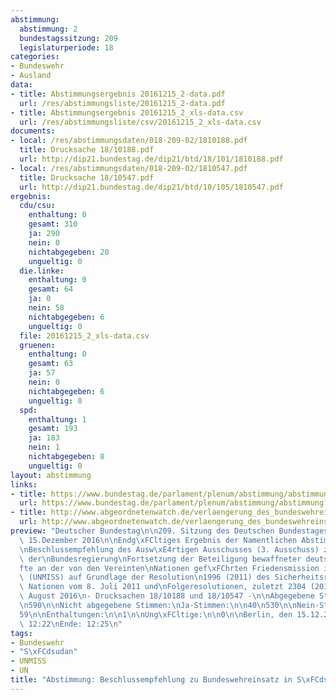 ```yaml
---
abstimmung:
  abstimmung: 2
  bundestagssitzung: 209
  legislaturperiode: 18
categories:
- Bundeswehr
- Ausland
data:
- title: Abstimmungsergebnis 20161215_2-data.pdf
  url: /res/abstimmungsliste/20161215_2-data.pdf
- title: Abstimmungsergebnis 20161215_2_xls-data.csv
  url: /res/abstimmungsliste/csv/20161215_2_xls-data.csv
documents:
- local: /res/abstimmungsdaten/018-209-02/1810188.pdf
  title: Drucksache 18/10188.pdf
  url: http://dip21.bundestag.de/dip21/btd/18/101/1810188.pdf
- local: /res/abstimmungsdaten/018-209-02/1810547.pdf
  title: Drucksache 18/10547.pdf
  url: http://dip21.bundestag.de/dip21/btd/18/105/1810547.pdf
ergebnis:
  cdu/csu:
    enthaltung: 0
    gesamt: 310
    ja: 290
    nein: 0
    nichtabgegeben: 20
    ungueltig: 0
  die.linke:
    enthaltung: 0
    gesamt: 64
    ja: 0
    nein: 58
    nichtabgegeben: 6
    ungueltig: 0
  file: 20161215_2_xls-data.csv
  gruenen:
    enthaltung: 0
    gesamt: 63
    ja: 57
    nein: 0
    nichtabgegeben: 6
    ungueltig: 0
  spd:
    enthaltung: 1
    gesamt: 193
    ja: 183
    nein: 1
    nichtabgegeben: 8
    ungueltig: 0
layout: abstimmung
links:
- title: https://www.bundestag.de/parlament/plenum/abstimmung/abstimmung?id=443
  url: https://www.bundestag.de/parlament/plenum/abstimmung/abstimmung?id=443
- title: http://www.abgeordnetenwatch.de/verlaengerung_des_bundeswehreinsatzes_in_suedsudan-1105-830.html
  url: http://www.abgeordnetenwatch.de/verlaengerung_des_bundeswehreinsatzes_in_suedsudan-1105-830.html
preview: "Deutscher Bundestag\n\n209. Sitzung des Deutschen Bundestages\nam Donnerstag,\
  \ 15.Dezember 2016\n\nEndg\xFCltiges Ergebnis der Namentlichen Abstimmung Nr. 2\n\
  \nBeschlussempfehlung des Ausw\xE4rtigen Ausschusses (3. Ausschuss) zu dem Antrag\
  \ der\nBundesregierung\nFortsetzung der Beteiligung bewaffneter deutscher Streitkr\xE4\
  fte an der von den Vereinten\nNationen gef\xFChrten Friedensmission in S\xFCdsudan\
  \ (UNMISS) auf Grundlage der Resolution\n1996 (2011) des Sicherheitsrates der Vereinten\
  \ Nationen vom 8. Juli 2011 und\nFolgeresolutionen, zuletzt 2304 (2016) vom 12.\
  \ August 2016\n- Drucksachen 18/10188 und 18/10547 -\n\nAbgegebene Stimmen insgesamt:\n\
  \n590\n\nNicht abgegebene Stimmen:\nJa-Stimmen:\n\n40\n530\n\nNein-Stimmen:\n\n\
  59\n\nEnthaltungen:\n\n1\n\nUng\xFCltige:\n\n0\n\nBerlin, den 15.12.2016\n\nBeginn:\
  \ 12:22\nEnde: 12:25\n"
tags:
- Bundeswehr
- "S\xFCdsudan"
- UNMISS
- UN
title: "Abstimmung: Beschlussempfehlung zu Bundeswehreinsatz in S\xFCdsudan (UNMISS)"
---
```

